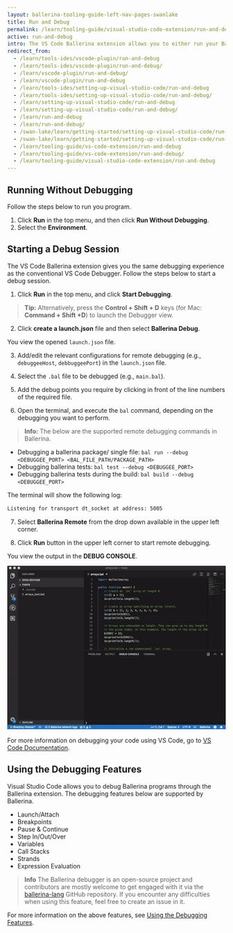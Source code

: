 ```yaml
---
layout: ballerina-tooling-guide-left-nav-pages-swanlake
title: Run and Debug
permalink: /learn/tooling-guide/visual-studio-code-extension/run-and-debug/
active: run-and-debug
intro: The VS Code Ballerina extension allows you to either run your Ballerina program (without debugging) or debug them easily by launching its debugger. 
redirect_from:
  - /learn/tools-ides/vscode-plugin/run-and-debug
  - /learn/tools-ides/vscode-plugin/run-and-debug/
  - /learn/vscode-plugin/run-and-debug/
  - /learn/vscode-plugin/run-and-debug
  - /learn/tools-ides/setting-up-visual-studio-code/run-and-debug
  - /learn/tools-ides/setting-up-visual-studio-code/run-and-debug/
  - /learn/setting-up-visual-studio-code/run-and-debug
  - /learn/setting-up-visual-studio-code/run-and-debug/
  - /learn/run-and-debug
  - /learn/run-and-debug/
  - /swan-lake/learn/getting-started/setting-up-visual-studio-code/run-and-debug/
  - /swan-lake/learn/getting-started/setting-up-visual-studio-code/run-and-debug
  - /learn/tooling-guide/vs-code-extension/run-and-debug
  - /learn/tooling-guide/vs-code-extension/run-and-debug/
  - /learn/tooling-guide/visual-studio-code-extension/run-and-debug
---
```


## Running Without Debugging

Follow the steps below to run you program.

1. Click **Run** in the top menu, and then click **Run Without Debugging**.
2. Select the **Environment**.

## Starting a Debug Session

The VS Code Ballerina extension gives you the same debugging experience as the conventional VS Code Debugger. Follow the steps below to start a debug session. 

1. Click **Run** in the top menu, and click **Start Debugging**.

>**Tip:** Alternatively, press the **Control + Shift + D** keys (for Mac: **Command + Shift +D**) to launch the Debugger view.

2. Click **create a launch.json** file and then select **Ballerina Debug**.

You view the opened `launch.json` file. 

3. Add/edit the relevant configurations for remote debugging (e.g., `debuggeeHost`, `debbuggeePort`) in the `launch.json` file.

4. Select the `.bal` file to be debugged (e.g., `main.bal`).

5. Add the debug points you require by clicking in front of the line numbers of the required file.

6. Open the terminal, and execute the `bal` command, depending on the debugging you want to perform.

>**Info:** The below are the supported remote debugging commands in Ballerina.
  - Debugging a ballerina package/ single file: `bal run --debug <DEBUGGEE_PORT> <BAL_FILE_PATH/PACKAGE_PATH>`
  - Debugging ballerina tests: `bal test --debug <DEBUGGEE_PORT>`
  - Debugging ballerina tests during the build: `bal build --debug <DEBUGGEE_PORT>`

The terminal will show the following log:

```bash
Listening for transport dt_socket at address: 5005
```

7. Select **Ballerina Remote** from the drop down available in the upper left corner.

8. Click **Run** button in the upper left corner to start remote debugging.

You view the output in the **DEBUG CONSOLE**.

![Run and debug](/learn/images/run-and-debug.gif)

For more information on debugging your code using VS Code, go to [VS Code Documentation](https://code.visualstudio.com/docs/editor/debugging).


## Using the Debugging Features

Visual Studio Code allows you to debug Ballerina programs through the Ballerina extension. The debugging features below are supported by Ballerina.

- Launch/Attach
- Breakpoints
- Pause & Continue
- Step In/Out/Over
- Variables
- Call Stacks
- Strands
- Expression Evaluation

>**Info** The Ballerina debugger is an open-source project and contributors are mostly welcome to get engaged with it via the [ballerina-lang](https://github.com/ballerina-platform/ballerina-lang) GitHub repository. If you encounter any difficulties when using this feature, feel free to create an issue in it.

For more information on the above features, see [Using the Debugging Features](/learn/tooling-guide/visual-studio-code-extension/run-and-debug/using-the-debugging-features/).



